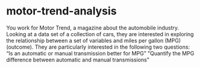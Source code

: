 # motor-trend-analysis
You work for Motor Trend, a magazine about the automobile industry. Looking at a data set of a collection of cars, they are interested in exploring the relationship between a set of variables and miles per gallon (MPG) (outcome). They are particularly interested in the following two questions:  “Is an automatic or manual transmission better for MPG”  "Quantify the MPG difference between automatic and manual transmissions"  
